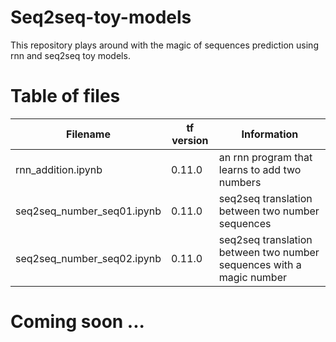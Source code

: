 # Seq2seq-toy-models

This repository plays around with the magic of sequences prediction using rnn and seq2seq toy models.

# Table of files

| Filename | tf version | Information |
|----------|------------|-------------|
| rnn_addition.ipynb | 0.11.0 | an rnn program that learns to add two numbers |
| seq2seq_number_seq01.ipynb | 0.11.0 | seq2seq translation between two number sequences |
| seq2seq_number_seq02.ipynb | 0.11.0 | seq2seq translation between two number sequences with a magic number |

# Coming soon ...



